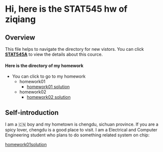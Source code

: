 
# Hi, here is the STAT545 hw of ziqiang

## Overview
This file helps to navigate the directory for new vistors. You can click **[STAT545A](http://stat545.com/)** to view the details about this cource.

#### Here is the directory of my homework

- You can click to go to my homework
	+ homework01 
		* [homework01 solution](https://github.com/STAT545-UBC-students/hw01-ziqiangt/tree/master/hw01-solutions/)
	+ homework02
		* [homework02 solution](https://github.com/STAT545-UBC-students/hw01-ziqiangt/tree/master/hw01-solutions/)

## Self-introduction

I am a :cn: boy and my hometown is chengdu, sichuan province. If you are a spicy lover, chengdu is a good place to visit. I am a Electrical and Computer Engineering student who plans to do something related system on chip:

[homework01solution](https://github.com/STAT545-UBC-students/hw01-ziqiangt/tree/master/hw01-solutions/)
